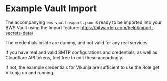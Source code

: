 # Example Vault Import

The accompanying `bws-vault-export.json` is ready to be imported into your BWS Vault using the Import feature:
<https://bitwarden.com/help/import-secrets-data/>

The credentials inside are dummy, and not valid for any real services.

If you have real and valid SMTP configurations and credentials, as well as Cloudflare API tokens, feel free to edit these accordingly.

If not, the example credentials for Vikunja are sufficient to use the Role get Vikunja up and running.

